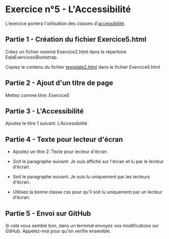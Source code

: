 # Exercice n°5 - L'Accessibilité 
L'exercice portera l'utilisation des classes d'[accessibilité](/Theorie/README.md#viii-laccessibilité "L'Acessibilité dans le cours").

## Partie 1 - Création du fichier Exercice5.html
Créez un fichier nommé Exercice2.html dans le répertoire EqlaExercices\Bootstrap.  

Copiez le contenu du fichier [template2.html](/Exercices/Templates/template2.html?raw=1) dans le fichier Exercice5.html
## Partie 2 - Ajout d'un titre de page
Mettez comme titre: Exercice5

## Partie 3 - L'Accessibilité
Ajoutez le titre 1 suivant: L'Accessibilité

## Partie 4 - Texte pour lecteur d'écran
- Ajoutez un titre 2: Texte pour lecteur d'écran
- Soit le paragraphe suivant: Je suis affiché sur l'écran et lu par le lecteur d'écran.
- Soit le paragraphe suivant: Je suis lu uniquement par les lecteurs d'écran.

- Utilisez la bonne classe css pour qu'il soit lu uniquement par un lecteur d'écran.

## Partie 5 - Envoi sur GitHub
Si cela vous semble bon, dans un terminal envoyez vos modifications sur GitHub.
Appelez-moi pour qu'on vérifie ensemble.











